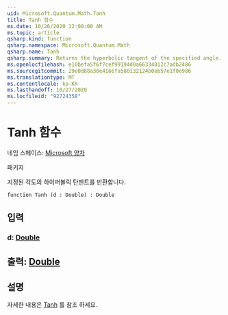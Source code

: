 ```yaml
---
uid: Microsoft.Quantum.Math.Tanh
title: Tanh 함수
ms.date: 10/26/2020 12:00:00 AM
ms.topic: article
qsharp.kind: function
qsharp.namespace: Microsoft.Quantum.Math
qsharp.name: Tanh
qsharp.summary: Returns the hyperbolic tangent of the specified angle.
ms.openlocfilehash: e10befa5f6f7cef99194d0a66334012c7adb2486
ms.sourcegitcommit: 29e0d88a30e4166fa580132124b0eb57e1f0e986
ms.translationtype: MT
ms.contentlocale: ko-KR
ms.lasthandoff: 10/27/2020
ms.locfileid: "92724358"
---
```

# <a name="tanh-function"></a>Tanh 함수

네임 스페이스: [Microsoft 양자](xref:Microsoft.Quantum.Math)

패키지 [](https://nuget.org/packages/)


지정된 각도의 하이퍼볼릭 탄젠트를 반환합니다.

```qsharp
function Tanh (d : Double) : Double
```


## <a name="input"></a>입력

### <a name="d--double"></a>d: [Double](xref:microsoft.quantum.lang-ref.double)





## <a name="output--double"></a>출력: [Double](xref:microsoft.quantum.lang-ref.double)



## <a name="remarks"></a>설명

자세한 내용은 [Tanh](https://docs.microsoft.com/dotnet/api/system.math.tanh) 를 참조 하세요.